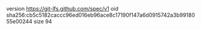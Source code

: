 version https://git-lfs.github.com/spec/v1
oid sha256:cb5c5182caccc96ed016eb96ace8c17190f147a6d0915742a3b9918055e00244
size 94
